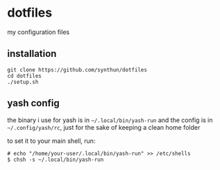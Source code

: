 # dotfiles

my configuration files

## installation

```
git clone https://github.com/synthun/dotfiles
cd dotfiles
./setup.sh
```

## yash config

the binary i use for yash is in `~/.local/bin/yash-run` and the config is in `~/.config/yash/rc`, just for the sake of keeping a clean home folder

to set it to your main shell, run:

```
# echo "/home/your-user/.local/bin/yash-run" >> /etc/shells
$ chsh -s ~/.local/bin/yash-run
```
